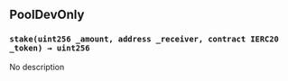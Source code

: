 ## PoolDevOnly

### `stake(uint256 _amount, address _receiver, contract IERC20 _token) → uint256`

No description
